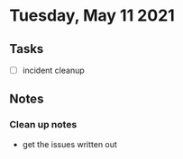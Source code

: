 # Tuesday, May 11 2021

## Tasks
- [ ] incident cleanup
## Notes
### Clean up notes
* get the issues written out
